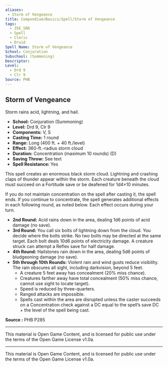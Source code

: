 ```yaml
---
aliases:
 - Storm of Vengeance
title: Compendium/Basics/Spell/Storm of Vengeance
tags:  
  - 35E_SRD  
  - Spell  
  - Cleric  
  - Druid
Spell Name: Storm of Vengeance
School: Conjuration
Subschool: (Summoning)
Descriptor: 
Level:
  - Drd 9
  - Clr 9
Source: PHB
---
```


## Storm of Vengeance

Storm rains acid, lightning, and hail.

- **School:** Conjuration (Summoning)  
- **Level:** Drd 9, Clr 9  
- **Components:** V, S  
- **Casting Time:** 1 round  
- **Range:** Long (400 ft. + 40 ft./level)  
- **Effect:** 360-ft.-radius storm cloud  
- **Duration:** Concentration (maximum 10 rounds) (D)  
- **Saving Throw:** See text  
- **Spell Resistance:** Yes  

This spell creates an enormous black storm cloud. Lightning and crashing claps of thunder appear within the storm. Each creature beneath the cloud must succeed on a Fortitude save or be deafened for 1d4×10 minutes.

If you do not maintain concentration on the spell after casting it, the spell ends. If you continue to concentrate, the spell generates additional effects in each following round, as noted below. Each effect occurs during your turn.

- **2nd Round:** Acid rains down in the area, dealing 1d6 points of acid damage (no save).  
- **3rd Round:** You call six bolts of lightning down from the cloud. You decide where the bolts strike. No two bolts may be directed at the same target. Each bolt deals 10d6 points of electricity damage. A creature struck can attempt a Reflex save for half damage.  
- **4th Round:** Hailstones rain down in the area, dealing 5d6 points of bludgeoning damage (no save).  
- **5th through 10th Rounds:** Violent rain and wind gusts reduce visibility. The rain obscures all sight, including darkvision, beyond 5 feet.  
  - A creature 5 feet away has concealment (20% miss chance).  
  - Creatures farther away have total concealment (50% miss chance, cannot use sight to locate target).  
  - Speed is reduced by three-quarters.  
  - Ranged attacks are impossible.  
  - Spells cast within the area are disrupted unless the caster succeeds on a Concentration check against a DC equal to the spell’s save DC + the level of the spell being cast.

**Source :** PHB P285

---

This material is Open Game Content, and is licensed for public use under the terms of the Open Game License v1.0a.

---

This material is Open Game Content, and is licensed for public use under the terms of the Open Game License v1.0a.
